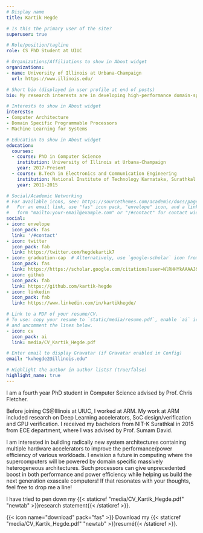 ```yaml
---
# Display name
title: Kartik Hegde

# Is this the primary user of the site?
superuser: true

# Role/position/tagline
role: CS PhD Student at UIUC

# Organizations/Affiliations to show in About widget
organizations:
- name: University of Illinois at Urbana-Champaign
  url: https://www.illinois.edu/

# Short bio (displayed in user profile at end of posts)
bio: My research interests are in developing high-performance domain-specific programmable processors for modern data centres and cloud computing.

# Interests to show in About widget
interests:
- Computer Architecture
- Domain Specific Programmable Processors
- Machine Learning for Systems

# Education to show in About widget
education:
  courses:
  - course: PhD in Computer Science
    institution: University of Illinois at Urbana-Champaign
    year: 2017-Present
  - course: B.Tech in Electronics and Communication Engineering
    institution: National Institute of Technology Karnataka, Surathkal
    year: 2011-2015

# Social/Academic Networking
# For available icons, see: https://sourcethemes.com/academic/docs/page-builder/#icons
#   For an email link, use "fas" icon pack, "envelope" icon, and a link in the
#   form "mailto:your-email@example.com" or "/#contact" for contact widget.
social:
- icon: envelope
  icon_pack: fas
  link: '/#contact'
- icon: twitter
  icon_pack: fab
  link: https://twitter.com/hegdekartik7
- icon: graduation-cap  # Alternatively, use `google-scholar` icon from `ai` icon pack
  icon_pack: fas
  link: https://https://scholar.google.com/citations?user=NlRHHYkAAAAJ&hl=en
- icon: github
  icon_pack: fab
  link: https://github.com/kartik-hegde
- icon: linkedin
  icon_pack: fab
  link: https://www.linkedin.com/in/kartikhegde/

# Link to a PDF of your resume/CV.
# To use: copy your resume to `static/media/resume.pdf`, enable `ai` icons in `params.toml`, 
# and uncomment the lines below.
- icon: cv
  icon_pack: ai
  link: media/CV_Kartik_Hegde.pdf

# Enter email to display Gravatar (if Gravatar enabled in Config)
email: "kvhegde2@illinois.edu"

# Highlight the author in author lists? (true/false)
highlight_name: true
---
```


I am a fourth year PhD student in Computer Science advised by Prof. Chris Fletcher.

Before joining CS@Illinois at UIUC, I worked at ARM. My work at ARM included research on Deep Learning accelerators, SoC design/verification and GPU verification. I received my bachelors from NIT-K Surathkal in 2015 from ECE department, where I was advised by Prof. Sumam David.

I am interested in building radically new system architectures containing multiple hardware accelerators to improve the performance/power efficiency of various workloads. I envision a future in computing where the supercomputers will be powered by domain specific massively heterogeneous architectures. Such processors can give unprecedented boost in both performance and power efficiency while helping us build the next generation exascale computers! If that resonates with your thoughts, feel free to drop me a line!

I have tried to pen down my  {{< staticref "media/CV_Kartik_Hegde.pdf" "newtab" >}}research statement{{< /staticref >}}.

{{< icon name="download" pack="fas" >}} Download my {{< staticref "media/CV_Kartik_Hegde.pdf" "newtab" >}}resumé{{< /staticref >}}.
